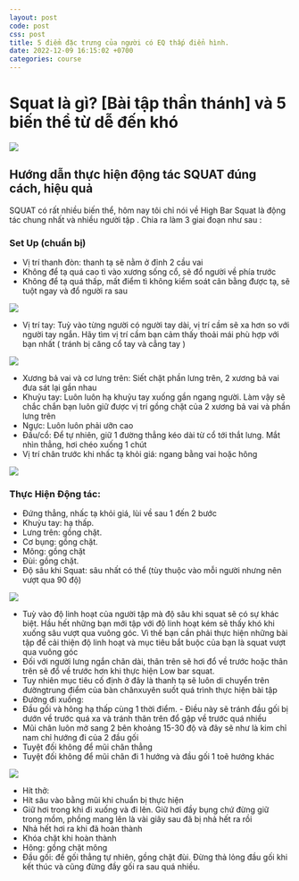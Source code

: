 ```yaml
---
layout: post
code: post
css: post
title: 5 điểm đặc trưng của người có EQ thấp điển hình.
date: 2022-12-09 16:15:02 +0700
categories: course
---
```



# **Squat là gì? [Bài tập thần thánh] và 5 biến thể từ dễ đến khó**

![](https://cuonggym.com/wp-content/uploads/2017/12/nu-thich-tap-cac-bai-chan-mong-678x381.jpg)


## Hướng dẫn thực hiện động tác SQUAT đúng cách, hiệu quả

SQUAT có rất nhiều biến thể, hôm nay tôi chỉ nói về High Bar Squat là động tác chung nhất và nhiều người tập . Chia ra làm 3 giai đoạn như sau :

### Set Up (chuẩn bị)
- Vị trí thanh đòn: thanh tạ sẽ nằm ở đỉnh 2 cầu vai
- Không để tạ quá cao tì vào xương sống cổ, sẽ đổ người về phía trước
- Không để tạ quá thấp, mất điểm tì không kiểm soát cân bằng được tạ, sẽ tuột ngay và đổ người ra sau

![](https://cuonggym.com/wp-content/uploads/2018/01/squat-tu-the-chinh-xac.jpg)
- Vị trí tay: Tuỳ vào từng người có người tay dài, vị trí cầm sẽ xa hơn so với người tay ngắn. Hãy tìm vị trí cầm bạn cảm thấy thoải mái phù hợp với bạn nhất ( tránh bị căng cổ tay và cẳng tay )

![](https://cuonggym.com/wp-content/uploads/2018/01/Cach-dat-tay-khi-quat-e1514956170613.jpg)
- Xương bả vai và cơ lưng trên: Siết chặt phần lưng trên, 2 xương bả vai đưa sát lại gần nhau
- Khuỷu tay: Luôn luôn hạ khuỷu tay xuống gần ngang người. Làm vậy sẽ chắc chắn bạn luôn giữ được vị trí gồng chặt của 2 xương bả vai và phần lưng trên
- Ngực: Luôn luôn phải ưỡn cao
- Đầu/cổ: Để tự nhiên, giữ 1 đường thẳng kéo dài từ cổ tới thắt lưng. Mắt nhìn thẳng, hơi chéo xuống 1 chút
- Vị trí chân trước khi nhấc tạ khỏi giá: ngang bằng vai hoặc hông

![](https://cuonggym.com/wp-content/uploads/2018/01/tu-the-squat-chuan-xac-1024x398.jpg)

### Thực Hiện Động tác:
- Đứng thẳng, nhấc tạ khỏi giá, lùi về sau 1 đến 2 bước
- Khuỷu tay: hạ thấp.
- Lưng trên: gồng chặt.
- Cơ bụng: gồng chặt.
- Mông: gồng chặt
- Đùi: gồng chặt.
- Độ sâu khi Squat: sâu nhất có thể (tùy thuộc vào mỗi người nhưng nên vượt qua 90 độ)

![](https://cuonggym.com/wp-content/uploads/2018/01/huong-dan-squat-dung-cach-1024x398.jpg)
- Tuỳ vào độ linh hoạt của người tập mà độ sâu khi squat sẽ có sự khác biệt. Hầu hết những bạn mới tập với độ linh hoạt kém sẽ thấy khó khi xuống sâu vượt qua vuông góc. Vì thế bạn cần phải thực hiện những bài tập để cải thiện độ linh hoạt và mục tiêu bắt buộc của bạn là squat vượt qua vuông góc
- Đối với người lưng ngắn chân dài, thân trên sẽ hơi đổ về trước hoặc thân trên sẽ đổ về trước hơn khi thực hiện Low bar squat.
- Tuy nhiên mục tiêu cố định ở đây là thanh tạ sẽ luôn di chuyển trên đườngtrung điểm của bàn chânxuyên suốt quá trình thực hiện bài tập
- Đường đi xuống:
- Đầu gối và hông hạ thấp cùng 1 thời điểm. - Điều này sẽ tránh đầu gối bị dướn về trước quá xa và tránh thân trên đổ gập về trước quá nhiều
- Mũi chân luôn mở sang 2 bên khoảng 15-30 độ và đây sẽ như là kim chỉ nam chỉ hướng đi của 2 đầu gối
- Tuyệt đối không để mũi chân thẳng
- Tuyệt đối không để mũi chân đi 1 hướng và đầu gối 1 toẽ hướng khác

![](https://cuonggym.com/wp-content/uploads/2018/01/huong-dau-goi-theo-mui-chan-1024x398.jpg)
- Hít thở:
- Hít sâu vào bằng mũi khi chuẩn bị thực hiện
- Giữ hơi trong khi đi xuống và đi lên. Giữ hơi đầy bụng chứ đừng giữ trong mồm, phồng mang lên là vài giây sau đã bị nhả hết ra rồi
- Nhả hết hơi ra khi đã hoàn thành
- Khóa chặt khi hoàn thành
- Hông: gồng chặt mông
- Đầu gối: để gối thẳng tự nhiên, gồng chặt đùi. Đừng thả lỏng đầu gối khi kết thúc và cũng đừng đầy gối ra sau quá nhiều.
